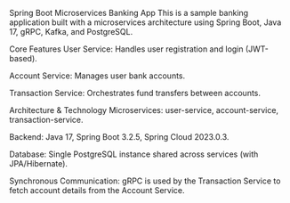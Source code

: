 Spring Boot Microservices Banking App
This is a sample banking application built with a microservices architecture using Spring Boot, Java 17, gRPC, Kafka, and PostgreSQL.

Core Features
User Service: Handles user registration and login (JWT-based).

Account Service: Manages user bank accounts.

Transaction Service: Orchestrates fund transfers between accounts.

Architecture & Technology
Microservices: user-service, account-service, transaction-service.

Backend: Java 17, Spring Boot 3.2.5, Spring Cloud 2023.0.3.

Database: Single PostgreSQL instance shared across services (with JPA/Hibernate).

Synchronous Communication: gRPC is used by the Transaction Service to fetch account details from the Account Service.
